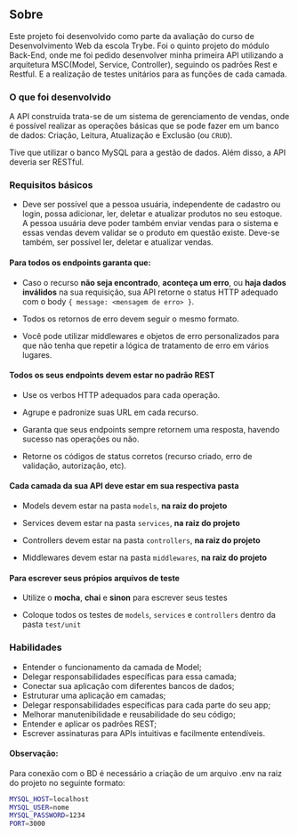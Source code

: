 ## Sobre

Este projeto foi desenvolvido como parte da avaliação do curso de Desenvolvimento Web da escola Trybe. Foi o quinto projeto do módulo Back-End, onde me foi pedido desenvolver minha primeira API utilizando a arquitetura MSC(Model, Service, Controller), seguindo os padrões Rest e Restful. E a realização de testes unitários para as funções de cada camada.

### O que foi desenvolvido

A API construída trata-se de um sistema de gerenciamento de vendas, onde é possível realizar as operações básicas que se pode fazer em um banco de dados: Criação, Leitura, Atualização e Exclusão (ou `CRUD`).

Tive que utilizar o banco MySQL para a gestão de dados. Além disso, a API deveria ser RESTful.

### Requisitos básicos

- Deve ser possível que a pessoa usuária, independente de cadastro ou login, possa adicionar, ler, deletar e atualizar produtos no seu estoque. A pessoa usuária deve poder também enviar vendas para o sistema e essas vendas devem validar se o produto em questão existe. Deve-se também, ser possível ler, deletar e atualizar vendas.

#### Para **todos os endpoints** garanta que:

  - Caso o recurso **não seja encontrado**, **aconteça um erro**, ou **haja dados inválidos** na sua requisição, sua API retorne o status HTTP adequado com o body `{ message: <mensagem de erro> }`.
  - Todos os retornos de erro devem seguir o mesmo formato.

  - Você pode utilizar middlewares e objetos de erro personalizados para que não tenha que repetir a lógica de tratamento de erro em vários lugares.

#### Todos os seus endpoints devem estar no padrão REST

- Use os verbos HTTP adequados para cada operação.

- Agrupe e padronize suas URL em cada recurso.

- Garanta que seus endpoints sempre retornem uma resposta, havendo sucesso nas operações ou não.

- Retorne os códigos de status corretos (recurso criado, erro de validação, autorização, etc).

#### Cada camada da sua API deve estar em sua respectiva pasta

- Models devem estar na pasta `models`, **na raiz do projeto**

- Services devem estar na pasta `services`, **na raiz do projeto**

- Controllers devem estar na pasta `controllers`, **na raiz do projeto**

- Middlewares devem estar na pasta `middlewares`, **na raiz do projeto**

#### Para escrever seus própios arquivos de teste

- Utilize o **mocha**, **chai** e **sinon** para escrever seus testes

- Coloque todos os testes de `models`, `services` e `controllers` dentro da pasta `test/unit` 


### Habilidades

- Entender o funcionamento da camada de Model;
- Delegar responsabilidades específicas para essa camada;
- Conectar sua aplicação com diferentes bancos de dados;
- Estruturar uma aplicação em camadas;
- Delegar responsabilidades específicas para cada parte do seu app;
- Melhorar manutenibilidade e reusabilidade do seu código;
- Entender e aplicar os padrões REST;
- Escrever assinaturas para APIs intuitivas e facilmente entendíveis.

#### Observação:

Para conexão com o BD é necessário a criação de um arquivo .env na raiz do projeto no seguinte formato:

```sh
MYSQL_HOST=localhost
MYSQL_USER=nome
MYSQL_PASSWORD=1234
PORT=3000
```